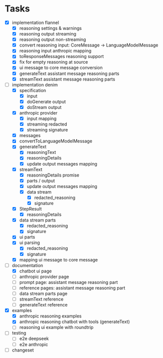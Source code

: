 # Tasks

- [x] implementation flannel
  - [x] reasoning settings & warnings
  - [x] reasoning output streaming
  - [x] reasoning output non-streaming
  - [x] convert reasoning input: CoreMessage -> LanguageModelMessage
  - [x] reasoning input anthropic mapping
  - [x] toResponseMessages reasoning support
  - [x] fix for empty reasoning at source
  - [x] ui message to core message conversion
  - [x] generateText assistant message reasoning parts
  - [x] streamText assistant message reasoning parts
- [ ] implementation denim
  - [x] specification
    - [x] input
    - [x] doGenerate output
    - [x] doStream output
  - [x] anthropic provider
    - [x] input mapping
    - [x] streaming redacted
    - [x] streaming signature
  - [x] messages
  - [x] convertToLanguageModelMessage
  - [x] generateText
    - [x] reasoningText
    - [x] reasoningDetails
    - [x] update output messages mapping
  - [x] streamText
    - [x] reasoningDetails promise
    - [x] parts / output
    - [x] update output messages mapping
    - [x] data stream
      - [x] redacted_reasoning
      - [x] signature
  - [x] StepResult
    - [x] reasoningDetails
  - [x] data stream parts
    - [x] redacted_reasoning
    - [x] signature
  - [x] ui parts
  - [x] ui parsing
    - [x] redacted_reasoning
    - [x] signature
  - [x] mapping ui message to core message
- [ ] documentation
  - [x] chatbot ui page
  - [ ] anthropic provider page
  - [ ] prompt page: assistant message reasoning part
  - [ ] reference pages: assistant message reasoning part
  - [ ] data stream parts page
  - [ ] streamText reference
  - [ ] generateText reference
- [x] examples
  - [x] anthropic reasoning examples
  - [x] anthropic reasoning chatbot with tools (generateText)
  - [ ] reasoning ui example with roundtrip
- [ ] testing
  - [ ] e2e deepseek
  - [ ] e2e anthropic
- [ ] changeset

